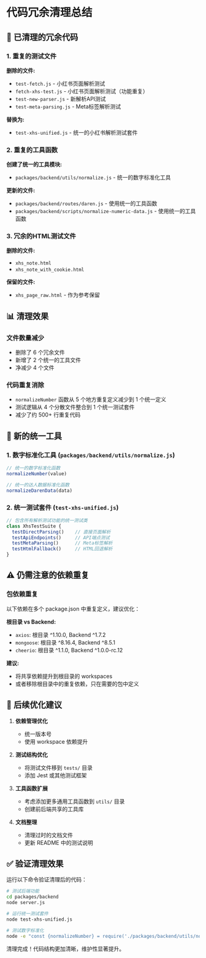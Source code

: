 # 代码冗余清理总结

## 🧹 已清理的冗余代码

### 1. 重复的测试文件
**删除的文件:**
- `test-fetch.js` - 小红书页面解析测试
- `fetch-xhs-test.js` - 小红书页面解析测试（功能重复）
- `test-new-parser.js` - 新解析API测试
- `test-meta-parsing.js` - Meta标签解析测试

**替换为:**
- `test-xhs-unified.js` - 统一的小红书解析测试套件

### 2. 重复的工具函数
**创建了统一的工具模块:**
- `packages/backend/utils/normalize.js` - 统一的数字标准化工具

**更新的文件:**
- `packages/backend/routes/daren.js` - 使用统一的工具函数
- `packages/backend/scripts/normalize-numeric-data.js` - 使用统一的工具函数

### 3. 冗余的HTML测试文件
**删除的文件:**
- `xhs_note.html`
- `xhs_note_with_cookie.html`

**保留的文件:**
- `xhs_page_raw.html` - 作为参考保留

## 📊 清理效果

### 文件数量减少
- 删除了 6 个冗余文件
- 新增了 2 个统一的工具文件
- 净减少 4 个文件

### 代码重复消除
- `normalizeNumber` 函数从 5 个地方重复定义减少到 1 个统一定义
- 测试逻辑从 4 个分散文件整合到 1 个统一测试套件
- 减少了约 500+ 行重复代码

## 🔧 新的统一工具

### 1. 数字标准化工具 (`packages/backend/utils/normalize.js`)
```javascript
// 统一的数字标准化函数
normalizeNumber(value)

// 统一的达人数据标准化函数
normalizeDarenData(data)
```

### 2. 统一测试套件 (`test-xhs-unified.js`)
```javascript
// 包含所有解析测试功能的统一测试类
class XhsTestSuite {
  testDirectParsing()    // 直接页面解析
  testApiEndpoints()     // API端点测试
  testMetaParsing()      // Meta标签解析
  testHtmlFallback()     // HTML回退解析
}
```

## ⚠️ 仍需注意的依赖重复

### 包依赖重复
以下依赖在多个 package.json 中重复定义，建议优化：

**根目录 vs Backend:**
- `axios`: 根目录 ^1.10.0, Backend ^1.7.2
- `mongoose`: 根目录 ^8.16.4, Backend ^8.5.1
- `cheerio`: 根目录 ^1.1.0, Backend ^1.0.0-rc.12

**建议:** 
- 将共享依赖提升到根目录的 workspaces
- 或者移除根目录中的重复依赖，只在需要的包中定义

## 🎯 后续优化建议

1. **依赖管理优化**
   - 统一版本号
   - 使用 workspace 依赖提升

2. **测试结构优化**
   - 将测试文件移到 `tests/` 目录
   - 添加 Jest 或其他测试框架

3. **工具函数扩展**
   - 考虑添加更多通用工具函数到 `utils/` 目录
   - 创建前后端共享的工具库

4. **文档整理**
   - 清理过时的文档文件
   - 更新 README 中的测试说明

## ✅ 验证清理效果

运行以下命令验证清理后的代码：

```bash
# 测试后端功能
cd packages/backend
node server.js

# 运行统一测试套件
node test-xhs-unified.js

# 测试数字标准化
node -e "const {normalizeNumber} = require('./packages/backend/utils/normalize'); console.log(normalizeNumber('1.2万'));"
```

清理完成！代码结构更加清晰，维护性显著提升。